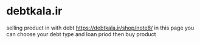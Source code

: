 # debtkala.ir
selling product in with debt
https://debtkala.ir/shop/note8/
in this page you can choose your debt type and loan priod then buy product
